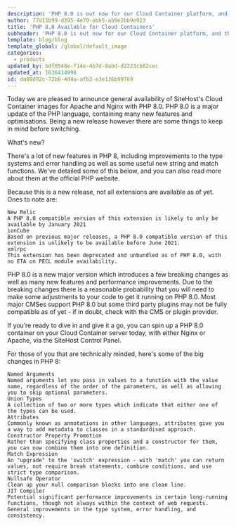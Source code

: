 ```yaml
---
description: 'PHP 8.0 is out now for our Cloud Container platform, and there''s a few things to know before you dive in.'
author: 77d11b99-d395-4e70-abb5-ab9e2bb9e923
title: 'PHP 8.0 Available for Cloud Containers'
subheader: 'PHP 8.0 is out now for our Cloud Container platform, and there''s a few things to know before you dive in.'
template: blog/blog
template_global: /global/default_image
categories:
  - products
updated_by: bdf0548e-f14e-4b7d-9abd-d2223cb02cec
updated_at: 1636414998
id: da88d92c-72b8-4d4a-afb2-e3e136b99769
---
```

Today we are pleased to announce general availability of SiteHost's Cloud Container images for Apache and Nginx with PHP 8.0. PHP 8.0 is a major update of the PHP language, containing many new features and optimisations. Being a new release however there are some things to keep in mind before switching.

What's new?

There's a lot of new features in PHP 8, including improvements to the type systems and error handling as well as some useful new string and match functions. We've detailed some of this below, and you can also read more about them at the official PHP website.

Because this is a new release, not all extensions are available as of yet. Ones to note are:

    New Relic
    A PHP 8.0 compatible version of this extension is likely to only be available by January 2021
    ionCube
    Based on previous major releases, a PHP 8.0 compatible version of this extension is unlikely to be available before June 2021.
    xmlrpc
    This extension has been deprecated and unbundled as of PHP 8.0, with no ETA on PECL module availability.

PHP 8.0 is a new major version which introduces a few breaking changes as well as many new features and performance improvements. Due to the breaking changes there is a reasonable probability that you will need to make some adjustments to your code to get it running on PHP 8.0. Most major CMSes support PHP 8.0 but some third party plugins may not be fully compatible as of yet - if in doubt, check with the CMS or plugin provider.

If you’re ready to dive in and give it a go, you can spin up a PHP 8.0 container on your Cloud Container server today, with either Nginx or Apache, via the SiteHost Control Panel.

For those of you that are technically minded, here's some of the big changes in PHP 8:

    Named Arguments
    Named arguments let you pass in values to a function with the value name, regardless of the order of the parameters, as well as allowing you to skip optional parameters.
    Union Types
    A collection of two or more types which indicate that either one of the types can be used.
    Attributes
    Commonly known as annotations in other languages, attributes give you a way to add metadata to classes in a standardised approach.
    Constructor Property Promotion
    Rather than specifying class properties and a constructor for them, you can now combine them into one definition.
    Match Expression
    An "upgrade" to the 'switch' expression - with 'match' you can return values, not require break statements, combine conditions, and use strict type comparison.
    Nullsafe Operator
    Clean up your null comparison blocks into one clean line.
    JIT Compiler
    Potential significant performance improvements in certain long-running functions, though not always within the context of web requests.
    General improvements in the type system, error handling, and consistency.
